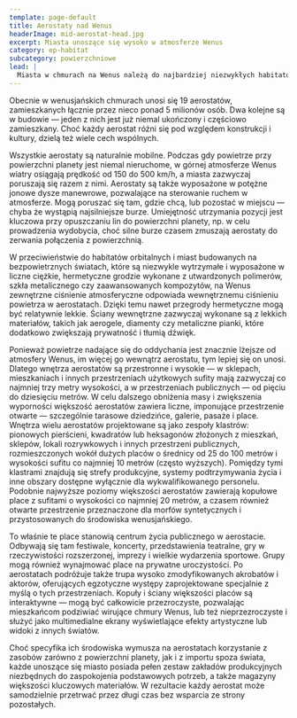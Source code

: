 ```yaml
---
template: page-default
title: Aerostaty nad Wenus
headerImage: mid-aerostat-head.jpg
excerpt: Miasta unoszące się wysoko w atmosferze Wenus
category: ep-habitat
subcategory: powierzchniowe
lead: |
  Miasta w chmurach na Wenus należą do najbardziej niezwykłych habitatów w całym Układzie Słonecznym. Ich egzotyczny charakter potęguje możliwość obserwowania licznych nowo wprowadzonych, unoszących się i latających form życia, zmodyfikowanych tak, by mogły przetrwać wśród chmur. Choć znajdują się niemal pięćdziesiąt kilometrów nad jedną z najbardziej śmiercionośnych stref w Układzie, życie w tych miastach chmur należy do najbardziej ziemskich spośród wszystkich habitatów – pod względem grawitacji, temperatury i ciśnienia atmosferycznego.
---
```

Obecnie w wenusjańskich chmurach unosi się 19 aerostatów, zamieszkanych łącznie przez nieco ponad 5 milionów osób. Dwa kolejne są w budowie — jeden z nich jest już niemal ukończony i częściowo zamieszkany. Choć każdy aerostat różni się pod względem konstrukcji i kultury, dzielą też wiele cech wspólnych.

Wszystkie aerostaty są naturalnie mobilne. Podczas gdy powietrze przy powierzchni planety jest niemal nieruchome, w górnej atmosferze Wenus wiatry osiągają prędkość od 150 do 500 km/h, a miasta zazwyczaj poruszają się razem z nimi. Aerostaty są także wyposażone w potężne jonowe dysze manewrowe, pozwalające na sterowanie ruchem w atmosferze. Mogą poruszać się tam, gdzie chcą, lub pozostać w miejscu — chyba że wystąpią najsilniejsze burze. Umiejętność utrzymania pozycji jest kluczowa przy opuszczaniu lin do powierzchni planety, np. w celu prowadzenia wydobycia, choć silne burze czasem zmuszają aerostaty do zerwania połączenia z powierzchnią.

W przeciwieństwie do habitatów orbitalnych i miast budowanych na bezpowietrznych światach, które są niezwykle wytrzymałe i wyposażone w liczne ciężkie, hermetyczne grodzie wykonane z utwardzonych polimerów, szkła metalicznego czy zaawansowanych kompozytów, na Wenus zewnętrzne ciśnienie atmosferyczne odpowiada wewnętrznemu ciśnieniu powietrza w aerostatach. Dzięki temu nawet przegrody hermetyczne mogą być relatywnie lekkie. Ściany wewnętrzne zazwyczaj wykonane są z lekkich materiałów, takich jak aerogele, diamenty czy metaliczne pianki, które dodatkowo zwiększają prywatność i tłumią dźwięk.

Ponieważ powietrze nadające się do oddychania jest znacznie lżejsze od atmosfery Wenus, im więcej go wewnątrz aerostatu, tym lepiej się on unosi. Dlatego wnętrza aerostatów są przestronne i wysokie — w sklepach, mieszkaniach i innych przestrzeniach użytkowych sufity mają zazwyczaj co najmniej trzy metry wysokości, a w przestrzeniach publicznych — od pięciu do dziesięciu metrów. W celu dalszego obniżenia masy i zwiększenia wyporności większość aerostatów zawiera liczne, imponujące przestrzenie otwarte — szczególnie tarasowe dziedzińce, galerie, pasaże i place. Wnętrza wielu aerostatów projektowane są jako zespoły klastrów: pionowych pierścieni, kwadratów lub heksagonów złożonych z mieszkań, sklepów, lokali rozrywkowych i innych przestrzeni publicznych, rozmieszczonych wokół dużych placów o średnicy od 25 do 100 metrów i wysokości sufitu co najmniej 10 metrów (często wyższych). Pomiędzy tymi klastrami znajdują się strefy produkcyjne, systemy podtrzymywania życia i inne obszary dostępne wyłącznie dla wykwalifikowanego personelu. Podobnie najwyższe poziomy większości aerostatów zawierają kopułowe place z sufitami o wysokości co najmniej 20 metrów, a czasem również otwarte przestrzenie przeznaczone dla morfów syntetycznych i przystosowanych do środowiska wenusjańskiego.

To właśnie te place stanowią centrum życia publicznego w aerostacie. Odbywają się tam festiwale, koncerty, przedstawienia teatralne, gry w rzeczywistości rozszerzonej, imprezy i wielkie wydarzenia sportowe. Grupy mogą również wynajmować place na prywatne uroczystości. Po aerostatach podróżuje także trupa wysoko zmodyfikowanych akrobatów i aktorów, oferujących egzotyczne występy zaprojektowane specjalnie z myślą o tych przestrzeniach. Kopuły i ściany większości placów są interaktywne — mogą być całkowicie przezroczyste, pozwalając mieszkańcom podziwiać wirujące chmury Wenus, lub też nieprzezroczyste i służyć jako multimedialne ekrany wyświetlające efekty artystyczne lub widoki z innych światów.

Choć specyfika ich środowiska wymusza na aerostatach korzystanie z zasobów zarówno z powierzchni planety, jak i z importu spoza świata, każde unoszące się miasto posiada pełen zestaw zakładów produkcyjnych niezbędnych do zaspokojenia podstawowych potrzeb, a także magazyny większości kluczowych materiałów. W rezultacie każdy aerostat może samodzielnie przetrwać przez długi czas bez wsparcia ze strony pozostałych.
